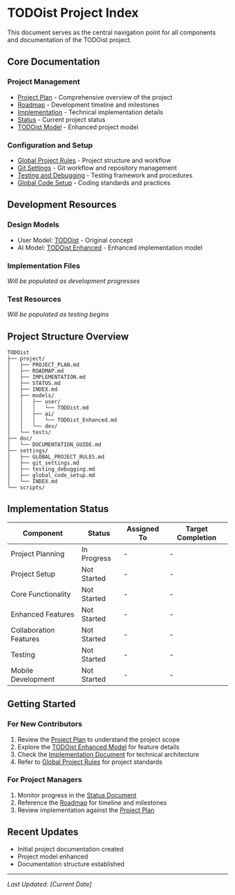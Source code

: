 # TODOist Project Index

This document serves as the central navigation point for all components and documentation of the TODOist project.

## Core Documentation

### Project Management
- [Project Plan](PROJECT_PLAN.md) - Comprehensive overview of the project
- [Roadmap](ROADMAP.md) - Development timeline and milestones
- [Implementation](IMPLEMENTATION.md) - Technical implementation details
- [Status](STATUS.md) - Current project status
- [TODOist Model](models/ai/TODOist_Enhanced.md) - Enhanced project model

### Configuration and Setup
- [Global Project Rules](/settings/GLOBAL_PROJECT_RULES.md) - Project structure and workflow
- [Git Settings](/settings/git_settings.md) - Git workflow and repository management
- [Testing and Debugging](/settings/testing_debugging.md) - Testing framework and procedures
- [Global Code Setup](/settings/global_code_setup.md) - Coding standards and practices

## Development Resources

### Design Models
- User Model: [TODOist](/project/models/user/TODOist.md) - Original concept
- AI Model: [TODOist Enhanced](/project/models/ai/TODOist_Enhanced.md) - Enhanced implementation model

### Implementation Files
*Will be populated as development progresses*

### Test Resources
*Will be populated as testing begins*

## Project Structure Overview

```
TODOist
├── project/
│   ├── PROJECT_PLAN.md
│   ├── ROADMAP.md
│   ├── IMPLEMENTATION.md
│   ├── STATUS.md
│   ├── INDEX.md
│   ├── models/
│   │   ├── user/
│   │   │   └── TODOist.md
│   │   ├── ai/
│   │   │   └── TODOist_Enhanced.md
│   │   └── dev/
│   └── tests/
├── doc/
│   └── DOCUMENTATION_GUIDE.md
├── settings/
│   ├── GLOBAL_PROJECT_RULES.md
│   ├── git_settings.md
│   ├── testing_debugging.md
│   ├── global_code_setup.md
│   └── INDEX.md
└── scripts/
```

## Implementation Status

| Component | Status | Assigned To | Target Completion |
|-----------|--------|-------------|------------------|
| Project Planning | In Progress | - | - |
| Project Setup | Not Started | - | - |
| Core Functionality | Not Started | - | - |
| Enhanced Features | Not Started | - | - |
| Collaboration Features | Not Started | - | - |
| Testing | Not Started | - | - |
| Mobile Development | Not Started | - | - |

## Getting Started

### For New Contributors
1. Review the [Project Plan](PROJECT_PLAN.md) to understand the project scope
2. Explore the [TODOist Enhanced Model](models/ai/TODOist_Enhanced.md) for feature details
3. Check the [Implementation Document](IMPLEMENTATION.md) for technical architecture
4. Refer to [Global Project Rules](/settings/GLOBAL_PROJECT_RULES.md) for project standards

### For Project Managers
1. Monitor progress in the [Status Document](STATUS.md)
2. Reference the [Roadmap](ROADMAP.md) for timeline and milestones
3. Review implementation against the [Project Plan](PROJECT_PLAN.md)

## Recent Updates
- Initial project documentation created
- Project model enhanced
- Documentation structure established

---

*Last Updated: [Current Date]* 